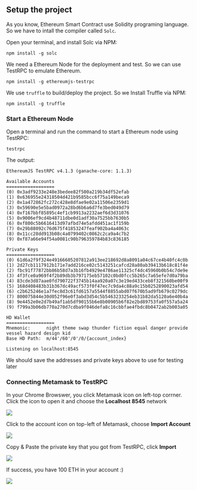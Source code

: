 ## Setup the project
As you know, Ethereum Smart Contract use Solidity programing language. So we have to intall the compiler called `Solc`.

Open your terminal, and install Solc via NPM:
```
npm install -g solc
```

We need a Ethereum Node for the deployment and test. So we can use TestRPC to emulate Ethereum. 
```
npm install -g ethereumjs-testrpc
```

We use `truffle` to build/deploy the project. So we Install Truffle via NPM:
```
npm install -g truffle
```

### Start a Ethereum Node
Open a terminal and run the command to start a Ethereum node using TestRPC:
```
testrpc
```

The output:
```
EthereumJS TestRPC v4.1.3 (ganache-core: 1.1.3)

Available Accounts
==================
(0) 0x3adf9233e248e3bedee82f500a219b34df52efab
(1) 0x636955e24318504d421b9585bcc6f75a149beca9
(2) 0x1a472862fc272c428e8dfae9e02a11506e2359d1
(3) 0x59690e5e5bad0972a28bd6b6a6d7fe3bed049d79
(4) 0xf167bbf85895c4ef1cb9913a2232aef6d3d31076
(5) 0x9006ef9cd4b48711dbe0d1adf30a7525bb7630b5
(6) 0xf800c5b6616413d97afbd74e5afdd451ac1f159b
(7) 0x29b88092c76d675f41853247feaf902ba4a4063c
(8) 0x11cc28dd913b08c4a0799402c0862c2ca9a4c7b2
(9) 0xf87a66e94f54a0081c90b796359784b83c836185

Private Keys
==================
(0) 61d6a2f9f324e49166605207812a913ee218692d8a8091a04c67ce4b40fc4c0b
(1) 2d27cb1117912b171e7add216ce02c5143251cafcd28a80ab39413b618c81f4e
(2) fbc91f77872bb86b58d7a3b16fb4929e4786ae11325cf4dc45960b0b54c7de9e
(3) 4f3fce0a969f4f2b89db3b797175eb57102c0bd0fcc5b265c7a65efe7d0a79ba
(4) 83cde3d87aae0fd790722f3745b14aa920a07c3e19ed433ceb8f321560be00f9
(5) 168d408483b31b367dc49acf573f0f47ec7c9da4c88a9c15b0252890023afd54
(6) c2b625246e1a7fec8d3c61fd6157a5544f8855abd07f670b5ad9fb679c0279dc
(7) 800075844e30d052f96e0f3abd3d54c5b5463233254eb31b82da5120a6e40b4a
(8) 9e4452e0e2d7b49af1ab5df90155b6e8b00905b6f82e2bd89753fa0f557a5a24
(9) f799a3b06db770a270d7cdba9f046defa8c16cbbfae4fbdc8b0472ab2b003a05

HD Wallet
==================
Mnemonic:      night theme swap thunder fiction equal danger provide vessel hazard design kid
Base HD Path:  m/44'/60'/0'/0/{account_index}

Listening on localhost:8545

```

We should save the addresses and private keys above to use for testing later

### Connecting Metamask to TestRPC
In your Chrome Browswer, you click Metamask icon on left-top corrner. Click the icon to open it and choose the **Localhost 8545** network

![](https://raw.githubusercontent.com/thanhson1085/DemoCoin/master/images/1.JPG)

Click to the account icon on top-left of Metamask, choose **Import Account**

![](https://raw.githubusercontent.com/thanhson1085/DemoCoin/master/images/2.JPG)

Copy & Paste the private key that you got from TestRPC, click **Import**

![](https://raw.githubusercontent.com/thanhson1085/DemoCoin/master/images/4.JPG)

If success, you have 100 ETH in your account :)

![](https://raw.githubusercontent.com/thanhson1085/DemoCoin/master/images/5.JPG)
